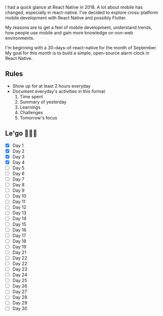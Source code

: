 I had a quick glance at React Native in 2018. A lot about mobile has changed, especially in react-native. I've decided to explore cross-platform mobile development with React Native and possibly Flutter.

My reasons are to get a feel of mobile development, understand trends, how people use mobile and gain more knowledge on non-web environments.

I'm beginning with a 30-days-of-react-native for the month of September. My goal for this month is to build a simple, open-source alarm clock in React Native.

## Rules

- Show up for at least 2 hours everyday
- Document everyday's activities in this format
  1. Time spent
  2. Summary of yesterday
  3. Learnings
  4. Challenges
  5. Tomorrow's focus

## Le'go 🚀🚀🚀

- [x] Day 1
- [x] Day 2
- [x] Day 3
- [x] Day 4
- [ ] Day 5
- [ ] Day 6
- [ ] Day 7
- [ ] Day 8
- [ ] Day 9
- [ ] Day 10
- [ ] Day 11
- [ ] Day 12
- [ ] Day 13
- [ ] Day 14
- [ ] Day 15
- [ ] Day 16
- [ ] Day 17
- [ ] Day 18
- [ ] Day 19
- [ ] Day 21
- [ ] Day 22
- [ ] Day 22
- [ ] Day 23
- [ ] Day 24
- [ ] Day 25
- [ ] Day 26
- [ ] Day 27
- [ ] Day 28
- [ ] Day 29
- [ ] Day 30
